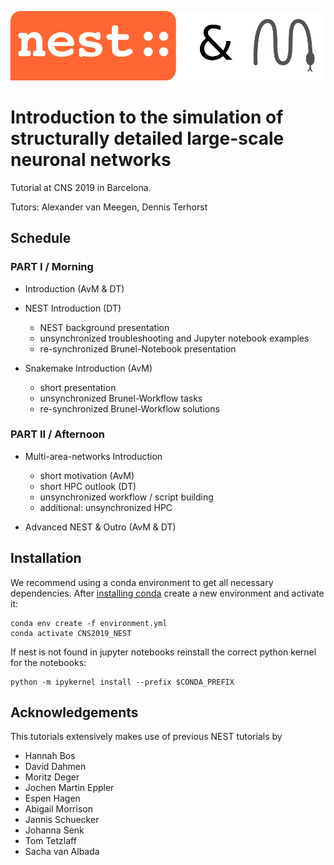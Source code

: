 ![](nest-and-snakemake.png)

# Introduction to the simulation of structurally detailed large-scale neuronal networks

Tutorial at CNS 2019 in Barcelona.

Tutors: Alexander van Meegen, Dennis Terhorst

## Schedule

### PART I / Morning

* Introduction (AvM & DT)

* NEST Introduction (DT)
  * NEST background presentation
  * unsynchronized troubleshooting and Jupyter notebook examples
  * re-synchronized Brunel-Notebook presentation

* Snakemake Introduction (AvM)
  * short presentation
  * unsynchronized Brunel-Workflow tasks
  * re-synchronized Brunel-Workflow solutions

### PART II / Afternoon

* Multi-area-networks Introduction
  * short motivation (AvM)
  * short HPC outlook (DT)
  * unsynchronized workflow / script building
  * additional: unsynchronized HPC

* Advanced NEST & Outro (AvM & DT)

## Installation

We recommend using a conda environment to get all necessary dependencies.
After [installing conda](https://conda.io/docs/user-guide/install/index.html) create a new environment and activate it:
```
conda env create -f environment.yml
conda activate CNS2019_NEST
```

If nest is not found in jupyter notebooks reinstall the correct python kernel for the notebooks:
```
python -m ipykernel install --prefix $CONDA_PREFIX
```

## Acknowledgements

This tutorials extensively makes use of previous NEST tutorials by
* Hannah Bos
* David Dahmen
* Moritz Deger
* Jochen Martin Eppler
* Espen Hagen
* Abigail Morrison
* Jannis Schuecker
* Johanna Senk
* Tom Tetzlaff
* Sacha van Albada
